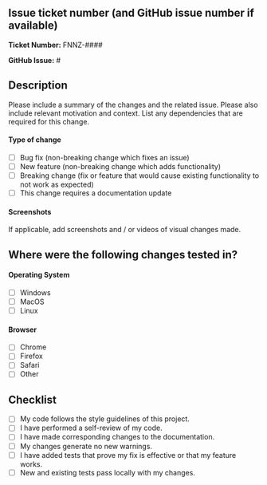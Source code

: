 ## Issue ticket number (and GitHub issue number if available)

**Ticket Number:** FNNZ-####

**GitHub Issue:** #

## Description

Please include a summary of the changes and the related issue. Please also include relevant motivation and context. List any dependencies that are required for this change.

#### Type of change

- [ ] Bug fix (non-breaking change which fixes an issue)
- [ ] New feature (non-breaking change which adds functionality)
- [ ] Breaking change (fix or feature that would cause existing functionality to not work as expected)
- [ ] This change requires a documentation update

#### Screenshots

If applicable, add screenshots and / or videos of visual changes made.

## Where were the following changes tested in?

#### Operating System

- [ ] Windows
- [ ] MacOS
- [ ] Linux

#### Browser

- [ ] Chrome
- [ ] Firefox
- [ ] Safari
- [ ] Other

## Checklist

- [ ] My code follows the style guidelines of this project.
- [ ] I have performed a self-review of my code.
- [ ] I have made corresponding changes to the documentation.
- [ ] My changes generate no new warnings.
- [ ] I have added tests that prove my fix is effective or that my feature works.
- [ ] New and existing tests pass locally with my changes.
